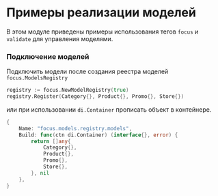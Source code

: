 # Примеры реализации моделей

В этом модуле приведены примеры использования тегов `focus` и `validate`
для управления моделями.

### Подключение моделей

Подключить модели после создания реестра моделей `focus.ModelsRegistry`

```go
registry := focus.NewModelRegistry(true)
registry.Register(Category{}, Product{}, Promo{}, Store{})
```

или при использовании `di.Container` прописать объект в контейнере.

```go
{
    Name: "focus.models.registry.models",
    Build: func(ctn di.Container) (interface{}, error) {
        return []any{
            Category{},
            Product{},
            Promo{},
            Store{},
        }, nil
    },
}
```
